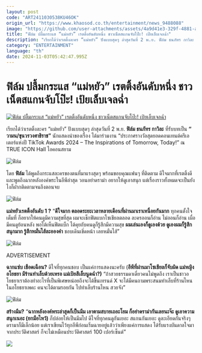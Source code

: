 ```yaml
---
layout: post
code: "ART2411030538KU46OK"
origin_url: "https://www.khaosod.co.th/entertainment/news_9488088"
image: "https://github.com/user-attachments/assets/4a9d41e3-329f-4881-a0e6-4aafe6eb85b9"
title: "ฟิล์ม ปลื้มกระแส “แม่หยัว” เรตติ้งอันดับหนึ่ง ชาวเน็ตสแกนจับโป๊ะ! เป้ยเล็บเจลฉ่ำ"
description: "เรียกได้ว่าเรตติ้งละคร “แม่หยัว” ปังแบบสุดๆ ล่าสุดวันที่ 2 พ.ย. ฟิล์ม ธนภัทร กาวิละ ที่รับบทเป็น “ วามน/ขุนวรวงศาธิราช” นักแสดงนำของเรื่อง"
category: "ENTERTAINMENT"
language: "th"
date: 2024-11-03T05:42:47.995Z
---
```


# ฟิล์ม ปลื้มกระแส “แม่หยัว” เรตติ้งอันดับหนึ่ง ชาวเน็ตสแกนจับโป๊ะ! เป้ยเล็บเจลฉ่ำ

[![ฟิล์ม ปลื้มกระแส “แม่หยัว” เรตติ้งอันดับหนึ่ง ชาวเน็ตสแกนจับโป๊ะ! เป้ยเล็บเจลฉ่ำ](https://www.khaosod.co.th/wpapp/uploads/2024/11/film031167-10.jpg "ฟิล์ม ปลื้มกระแส “แม่หยัว” เรตติ้งอันดับหนึ่ง ชาวเน็ตสแกนจับโป๊ะ! เป้ยเล็บเจลฉ่ำ")](https://www.khaosod.co.th/wpapp/uploads/2024/11/film031167-10.jpg)

เรียกได้ว่าเรตติ้งละคร “แม่หยัว” ปังแบบสุดๆ ล่าสุดวันที่ 2 พ.ย. **ฟิล์ม ธนภัทร กาวิละ** ที่รับบทเป็น **“ **วามน/ขุนวรวงศาธิราช**”** นักแสดงนำของเรื่อง ได้มาร่วมงาน “ประกาศรางวัลสุดยอดคอนเทนต์ครีเอเตอร์แห่งปี TikTok Awards 2024 – The Inspirations of Tomorrow, Today!” ณ TRUE ICON Hall ไอคอนสยาม

![ฟิล์ม](https://www.khaosod.co.th/wpapp/uploads/2024/11/film031167-11.jpg)

โดย **ฟิล์ม** ได้พูดถึงกระแสละครของตนที่มาแรงสุดๆ พร้อมขอบคุณแฟนๆ ที่ติดตาม ดีใจมากที่เรตติ้งดี และพูดถึงฉากหลังองค์พระในอีพีล่าสุด วอนอย่าดราม่า อยากให้ดูเอาสนุก แต่เรื่องราวทั้งหมดจะเป็นยังไงก็ฝากติดตามจนถึงตอนจบ

![ฟิล์ม](https://www.khaosod.co.th/wpapp/uploads/2024/11/film031167-1.jpg)

**แม่หยัวเรตติ้งอันดับ 1 ?** “**ดีใจมาก ตลอดระยะเวลาหลายเดือนที่ผ่านมาเราเหนื่อยกันมาก** ทุกคนตั้งใจเต็มที่ ก็อยากให้คนดูมีความสุขที่สุด ผมจะเช็กฟิตแบกโซเชียลตลอด ละครออนก็อ่าน ไม่ออนก็อ่าน เผื่อมีคนดูย้อนหลัง พอได้เห็นฟิตแบ็ก ได้คุยกับคนดูก็รู้สึกมีความสุข **ผมเล่นเองก็ดูเองด้วย ดูเองผมก็รู้สึกสนุกมาก รู้สึกหมั่นไส้ละอองคำ** ชอบเดินเชิ่ดหน้า เลยหมั่นไส้”

![ฟิล์ม](https://www.khaosod.co.th/wpapp/uploads/2024/11/film031167-13.jpg)

ADVERTISEMENT

**ฉากแซ่บ เชือดเฉือน?** ดีใจที่ทุกคนชอบ เป็นแค่การแสดงนะครับ (**อีพีที่ผ่านมาโซเชียลก็จับผิด แม่หญิงอโยธยา มีร้านทำเล็บด้วยเหรอ แม่เป้ยสีเล็บนูดฉ่ำ?)** “ถ้าสวยธรรมดาเดี๋ยวคนไม่พูดถึง เราเป็นชาวอโยธยาเราต้องทำอะไรที่เป็นพิเศษหน่อยถึงจะได้ขึ้นเทรนด์ X จะได้มีคนถามพระสนมทำเล็บที่ร้านไหนในอโยธยาเพคะ คนจะได้ตามรอยกัน ไปทำเล็บร้านไหน สวยจัง”

![ฟิล์ม](https://www.khaosod.co.th/wpapp/uploads/2024/11/film031167-12.jpg)

**สร้างมีม?** “**ฉากหลังองค์พระล่าสุดก็เป็นมีม เอาตามสบายเถอะโยม ก็อย่าดราม่ากันเลยนะจ๊ะ ดูเอาความสนุกเนอะ (ยกมือไหว้)** ก็ปล่อยให้เป็นมีมไป ดีใจที่ทุกคนดูกันเยอะ สแกนกันเยอะ ดูละเอียดกันจริงๆ ดรามาก็มีเล็กน้อย แต่เราเขียนไว้ทุกอีพีก่อนเริ่มฉายอยู่แล้วว่าเพียงแค่การแสดง ได้รับแรงบันดาลใจมาจากประวัติศาสตร์ ก็จะไม่เหมือนประวัติศาสตร์ 100 เปอร์เซ็นต์”

![](https://www.khaosod.co.th/wpapp/uploads/2024/11/film031167-8.jpg)